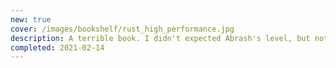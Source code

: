 ```yaml
---
new: true
cover: /images/bookshelf/rust_high_performance.jpg
description: A terrible book. I didn't expected Abrash's level, but not such a superficial approach either&#58; a couple of chapters with simple Rust-related optimizations, and for the rest, very generic, or downright unrelated subjects (macros!?).
completed: 2021-02-14
---
```

